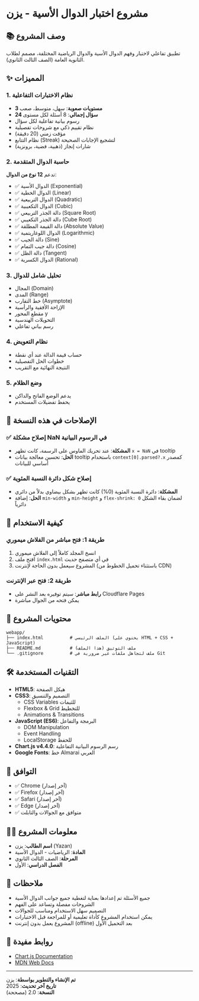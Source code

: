 # مشروع اختبار الدوال الأسية - يزن

## 📚 وصف المشروع
تطبيق تفاعلي لاختبار وفهم الدوال الأسية والدوال الرياضية المختلفة، مصمم لطلاب الثانوية العامة (الصف الثالث الثانوي).

## ✨ المميزات

### 1. نظام الاختبارات التفاعلية
- **3 مستويات صعوبة**: سهل، متوسط، صعب
- **24 سؤال إجمالي**: 8 أسئلة لكل مستوى
- رسوم بيانية تفاعلية لكل سؤال
- نظام تقييم ذكي مع شروحات تفصيلية
- مؤقت زمني (20 دقيقة)
- نظام التتابع (Streak) لتشجيع الإجابات الصحيحة
- شارات إنجاز (ذهبية، فضية، برونزية)

### 2. حاسبة الدوال المتقدمة
تدعم **12 نوع من الدوال**:
- ✅ الدوال الأسية (Exponential)
- ✅ الدوال الخطية (Linear)
- ✅ الدوال التربيعية (Quadratic)
- ✅ الدوال التكعيبية (Cubic)
- ✅ دالة الجذر التربيعي (Square Root)
- ✅ دالة الجذر التكعيبي (Cube Root)
- ✅ دالة القيمة المطلقة (Absolute Value)
- ✅ الدوال اللوغاريتمية (Logarithmic)
- ✅ دالة الجيب (Sine)
- ✅ دالة جيب التمام (Cosine)
- ✅ دالة الظل (Tangent)
- ✅ الدوال الكسرية (Rational)

### 3. تحليل شامل للدوال
- المجال (Domain)
- المدى (Range)
- خط التقارب (Asymptote)
- الإزاحة الأفقية والرأسية
- مقطع المحور y
- التحويلات الهندسية
- رسم بياني تفاعلي

### 4. نظام التعويض
- حساب قيمة الدالة عند أي نقطة
- خطوات الحل التفصيلية
- النتيجة النهائية مع التقريب

### 5. وضع الظلام
- يدعم الوضع الفاتح والداكن
- يحفظ تفضيلات المستخدم

## 🐛 الإصلاحات في هذه النسخة

### ✅ إصلاح مشكلة NaN في الرسوم البيانية
- **المشكلة**: عند تحريك الماوس على الرسمة، كانت تظهر `x = NaN` في tooltip
- **الحل**: تحسين معالجة بيانات tooltip باستخدام `context[0].parsed?.x` كمصدر أساسي للبيانات

### ✅ إصلاح شكل دائرة النسبة المئوية
- **المشكلة**: دائرة النسبة المئوية (0%) كانت تظهر بشكل بيضاوي بدلاً من دائري
- **الحل**: إضافة `min-width` و `min-height` و `flex-shrink: 0` لضمان بقاء الشكل دائرياً

## 🚀 كيفية الاستخدام

### طريقة 1: فتح مباشر من الفلاش ميموري
1. انسخ المجلد كاملاً إلى الفلاش ميموري
2. افتح ملف `index.html` في أي متصفح حديث
3. المشروع سيعمل بدون الحاجة لإنترنت (باستثناء تحميل الخطوط من CDN)

### طريقة 2: فتح عبر الإنترنت
- **رابط مباشر**: سيتم توفيره بعد النشر على Cloudflare Pages
- يمكن فتحه من الجوال مباشرة

## 📂 محتويات المشروع

```
webapp/
├── index.html          # الملف الرئيسي (يحتوي على HTML + CSS + JavaScript)
├── README.md           # ملف التوثيق (هذا الملف)
└── .gitignore          # ملف لتجاهل ملفات غير ضرورية في Git
```

## 🛠️ التقنيات المستخدمة

- **HTML5**: هيكل الصفحة
- **CSS3**: التصميم والتنسيق
  - CSS Variables للثيمات
  - Flexbox & Grid للتخطيط
  - Animations & Transitions
- **JavaScript (ES6)**: البرمجة والتفاعل
  - DOM Manipulation
  - Event Handling
  - LocalStorage للحفظ
- **Chart.js v4.4.0**: رسم الرسوم البيانية التفاعلية
- **Google Fonts**: خط Almarai العربي

## 📱 التوافق

- ✅ Chrome (آخر إصدار)
- ✅ Firefox (آخر إصدار)
- ✅ Safari (آخر إصدار)
- ✅ Edge (آخر إصدار)
- ✅ متوافق مع الجوالات والتابلت

## 👨‍🎓 معلومات المشروع

- **اسم الطالب**: يزن (Yazan)
- **المادة**: الرياضيات - الدوال الأسية
- **المرحلة**: الصف الثالث الثانوي
- **الفصل الدراسي**: الأول

## 📝 ملاحظات

- جميع الأسئلة تم إعدادها بعناية لتغطية جميع جوانب الدوال الأسية
- الشروحات مفصلة وتساعد على الفهم
- التصميم سهل الاستخدام ومناسب للجوالات
- يمكن استخدام المشروع كأداة تعليمية أو للمراجعة قبل الاختبارات
- المشروع يعمل بدون إنترنت (offline) بعد التحميل الأول

## 🔗 روابط مفيدة

- [Chart.js Documentation](https://www.chartjs.org/docs/latest/)
- [MDN Web Docs](https://developer.mozilla.org/)

---

**تم الإنشاء والتطوير بواسطة**: يزن  
**تاريخ آخر تحديث**: 2025  
**النسخة**: 2.0 (مصححة)

